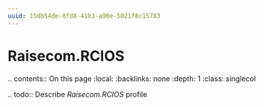 ```yaml
---
uuid: 15db54de-8fd8-41b3-a90e-5021f8c15783
---
```



# Raisecom.RCIOS

.. contents:: On this page
    :local:
    :backlinks: none
    :depth: 1
    :class: singlecol

.. todo::
    Describe *Raisecom.RCIOS* profile


